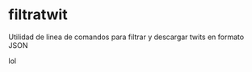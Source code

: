 filtratwit
==========

Utilidad de linea de comandos para filtrar y descargar twits en formato JSON

lol